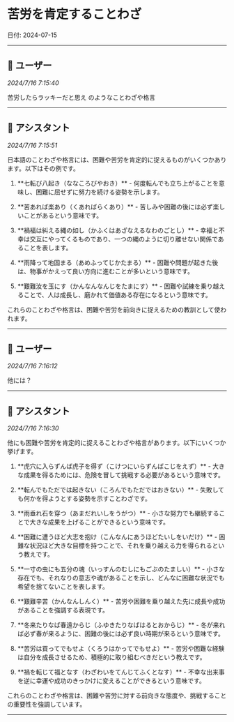 # 苦労を肯定することわざ

日付: 2024-07-15

---

## 👤 ユーザー
*2024/7/16 7:15:40*

苦労したらラッキーだと思え のようなことわざや格言

---

## 🤖 アシスタント
*2024/7/16 7:15:51*

日本語のことわざや格言には、困難や苦労を肯定的に捉えるものがいくつかあります。以下はその例です。

1. \*\*七転び八起き（ななころびやおき）\*\* - 何度転んでも立ち上がることを意味し、困難に屈せずに努力を続ける姿勢を示します。

2. \*\*苦あれば楽あり（くあればらくあり）\*\* - 苦しみや困難の後には必ず楽しいことがあるという意味です。

3. \*\*禍福は糾える縄の如し（かふくはあざなえるなわのごとし）\*\* - 幸福と不幸は交互にやってくるものであり、一つの縄のように切り離せない関係であることを表します。

4. \*\*雨降って地固まる（あめふってじかたまる）\*\* - 困難や問題が起きた後は、物事がかえって良い方向に進むことが多いという意味です。

5. \*\*艱難汝を玉にす（かんなんなんじをたまにす）\*\* - 困難や試練を乗り越えることで、人は成長し、磨かれて価値ある存在になるという意味です。

これらのことわざや格言は、困難や苦労を前向きに捉えるための教訓として使われます。

---

## 👤 ユーザー
*2024/7/16 7:16:12*

他には？

---

## 🤖 アシスタント
*2024/7/16 7:16:30*

他にも困難や苦労を肯定的に捉えることわざや格言があります。以下にいくつか挙げます。

1. \*\*虎穴に入らずんば虎子を得ず（こけつにいらずんばこじをえず）\*\* - 大きな成果を得るためには、危険を冒して挑戦する必要があるという意味です。

2. \*\*転んでもただでは起きない（ころんでもただではおきない）\*\* - 失敗しても何かを得ようとする姿勢を示すことわざです。

3. \*\*雨垂れ石を穿つ（あまだれいしをうがつ）\*\* - 小さな努力でも継続することで大きな成果を上げることができるという意味です。

4. \*\*困難に遭うほど大志を抱け（こんなんにあうほどたいしをいだけ）\*\* - 困難な状況ほど大きな目標を持つことで、それを乗り越える力を得られるという教えです。

5. \*\*一寸の虫にも五分の魂（いっすんのむしにもごぶのたましい）\*\* - 小さな存在でも、それなりの意志や魂があることを示し、どんなに困難な状況でも希望を捨てないことを表します。

6. \*\*艱難辛苦（かんなんしんく）\*\* - 苦労や困難を乗り越えた先に成長や成功があることを強調する表現です。

7. \*\*冬来たりなば春遠からじ（ふゆきたりなばはるとおからじ）\*\* - 冬が来れば必ず春が来るように、困難の後には必ず良い時期が来るという意味です。

8. \*\*苦労は買ってでもせよ（くろうはかってでもせよ）\*\* - 苦労や困難な経験は自分を成長させるため、積極的に取り組むべきだという教えです。

9. \*\*禍を転じて福となす（わざわいをてんじてふくとなす）\*\* - 不幸な出来事を逆に幸運や成功のきっかけに変えることができるという意味です。

これらのことわざや格言は、困難や苦労に対する前向きな態度や、挑戦することの重要性を強調しています。

---
